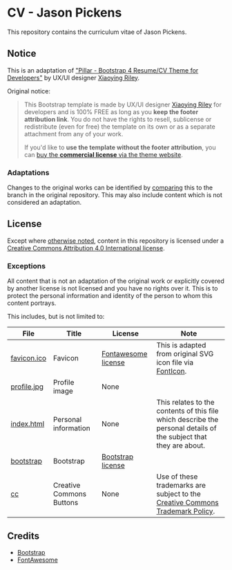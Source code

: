# CV - Jason Pickens

This repository contains the curriculum vitae of Jason Pickens.

## Notice

This is an adaptation of ["Pillar - Bootstrap 4 Resume/CV Theme for Developers"][original] by UX/UI
designer [Xiaoying Riley][].

Original notice:
> This Bootstrap template is made by UX/UI designer [Xiaoying Riley][] for developers and is 100%
> FREE as long as you **keep the footer attribution link**. You do not have the rights to resell,
> sublicense or redistribute (even for free) the template on its own or as a separate attachment
> from any of your work.
>  
> If you'd like to **use the template without the footer attribution**, you can
> [buy the **commercial license** via the theme website][buy license].

### Adaptations

Changes to the original works can be identified by [comparing][] this to the branch in the original
repository. This may also include content which is not considered an adaptation.

## License

Except where [otherwise noted][exceptions], content in this repository is licensed under a
[Creative Commons Attribution 4.0 International license][].

### Exceptions

All content that is not an adaptation of the original work or explicitly covered by another license
is not licensed and you have no rights over it. This is to protect the personal information and
identity of the person to whom this content portrays.

This includes, but is not limited to:

| File | Title | License | Note |
| ---- | ----- | ------- | ---- |
| [favicon.ico](assets/images/favicon.ico) | Favicon | [Fontawesome license][] | This is adapted from original SVG icon file via [FontIcon][]. |
| [profile.jpg](assets/images/profile.jpg) | Profile image | None | |
| [index.html](index.html) | Personal information | None | This relates to the contents of this file which describe the personal details of the subject that they are about. |
| [bootstrap](assets/scss/bootstrap) | Bootstrap | [Bootstrap license][] | |
| [cc](assets/images/cc) | Creative Commons Buttons | None | Use of these trademarks are subject to the [Creative Commons Trademark Policy][]. |

## Credits

- [Bootstrap][]
- [FontAwesome][]

[bootstrap]: http://getbootstrap.com/
[bootstrap license]: https://github.com/twbs/bootstrap/blob/master/LICENSE
[buy license]: https://themes.3rdwavemedia.com/bootstrap-templates/all/free-bootstrap4-resume-cv-template-for-developers-pillar/
[creative commons attribution 4.0 international license]: https://creativecommons.org/licenses/by/4.0/
[creative commons trademark policy]: https://creativecommons.org/policies
[comparing]: https://github.com/xriley/pillar-theme/compare/1b6797e6e773d606c956ec05256d219b4d3318d5...steinybot:master
[exceptions]: #exceptions
[fontawesome]: http://fortawesome.github.io/Font-Awesome/
[fontawesome license]: https://fontawesome.com/license/free
[fonticon]: https://gauger.io/fonticon/
[original]: https://github.com/xriley/pillar-theme
[xiaoying riley]: https://twitter.com/3rdwave_themes
